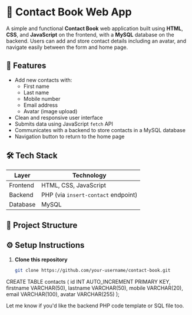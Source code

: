 # 📒 Contact Book Web App

A simple and functional **Contact Book** web application built using **HTML**, **CSS**, and **JavaScript** on the frontend, with a **MySQL** database on the backend. Users can add and store contact details including an avatar, and navigate easily between the form and home page.

## 🚀 Features

- Add new contacts with:
  - First name
  - Last name
  - Mobile number
  - Email address
  - Avatar (image upload)
- Clean and responsive user interface
- Submits data using JavaScript `fetch` API
- Communicates with a backend to store contacts in a MySQL database
- Navigation button to return to the home page

## 🛠️ Tech Stack

| Layer      | Technology        |
|------------|-------------------|
| Frontend   | HTML, CSS, JavaScript |
| Backend    | PHP (via `insert-contact` endpoint) |
| Database   | MySQL             |

## 📂 Project Structure


## ⚙️ Setup Instructions

1. **Clone this repository**
   ```bash
   git clone https://github.com/your-username/contact-book.git
CREATE TABLE contacts (
    id INT AUTO_INCREMENT PRIMARY KEY,
    firstname VARCHAR(50),
    lastname VARCHAR(50),
    mobile VARCHAR(20),
    email VARCHAR(100),
    avatar VARCHAR(255)
);

Let me know if you'd like the backend PHP code template or SQL file too.
